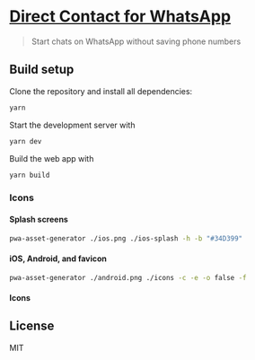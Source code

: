 # [Direct Contact for WhatsApp](https://directcontact.now.sh/)

> Start chats on WhatsApp without saving phone numbers

## Build setup

Clone the repository and install all dependencies:

```bash
yarn
```

Start the development server with

```bash
yarn dev
```

Build the web app with

```bash
yarn build
```

### Icons

#### Splash screens

```bash
pwa-asset-generator ./ios.png ./ios-splash -h -b "#34D399"
```

#### iOS, Android, and favicon

```bash
pwa-asset-generator ./android.png ./icons -c -e -o false -f
```

#### Icons

## License

MIT
